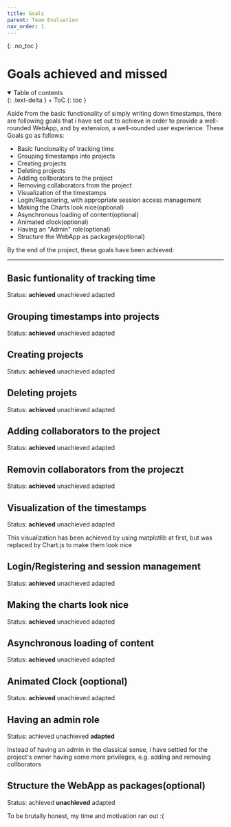```yaml
---
title: Goals
parent: Team Evaluation
nav_order: 1
---
```




{: .no_toc }
# Goals achieved and missed

<details open markdown="block">
{: .text-delta }
<summary>Table of contents</summary>
+ ToC
{: toc }
</details>


Aside from the basic functionality of simply writing down timestamps, there are following goals that i have set out to achieve in order to provide a well-rounded WebApp, and by extension, a well-rounded user experience. These Goals go as follows: 

- Basic funcionality of tracking time
- Grouping timestamps into projects
- Creating projects
- Deleting projects
- Adding collborators to the project
- Removing collaborators from the project
- Visualization of the timestamps
- Login/Registering, with appropriate session access management
- Making the Charts look nice(optional)
- Asynchronous loading of content(optional)
- Animated clock(optional)
- Having an "Admin" role(optional)
- Structure the WebApp as packages(optional)

By the end of the project, these goals have been achieved: 

---
##  Basic funtionality of tracking time
Status: **achieved** unachieved adapted

## Grouping timestamps into projects
Status: **achieved** unachieved adapted

## Creating projects 
Status: **achieved** unachieved adapted

## Deleting projets 
Status: **achieved** unachieved adapted

## Adding collaborators to the project 
Status: **achieved** unachieved adapted

## Removin collaborators from the projeczt 
Status: **achieved** unachieved adapted

## Visualization of the timestamps
Status: **achieved** unachieved adapted

This visualization has been achieved by using matplotlib at first, but was replaced by Chart.js to make them look nice

## Login/Registering and session management 
Status: **achieved** unachieved adapted

## Making the charts look nice 
Status: **achieved** unachieved adapted

## Asynchronous loading of content 
Status: **achieved** unachieved adapted

## Animated Clock (ooptional)
Status: **achieved** unachieved adapted

## Having an admin role
Status: achieved unachieved **adapted**

Instead of having an admin in the classical sense, i have settled for the project's owner having some more privileges, e.g. adding and removing collborators

## Structure the WebApp as packages(optional)
Status: achieved **unachieved** adapted

To be brutally honest, my time and motivation ran out :(  